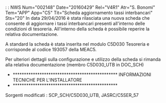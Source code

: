  :  : NWS Num="002148" Date="20160429" Rel="V4R1" Atr="S. Bonomi" Tem="APP" App="C5" Tit="Scheda aggiornamento tassi interbancari" Sts="20"
In data 29/04/2016 è stata rilasciata una nuova scheda che consente di aggiornare i tassi interbancari presenti all'interno delle condizioni di tesoreria.
All'interno della scheda è possibile reperire la relativa documentazione.

A standard la scheda è stata inserita nel modulo C5D030 Tesoreria e corrisponde al codice 193057 della MEAC5.


Per ulteriori dettagli sulla configurazione e utilizzo della scheda si rimanda alla relativa documentazione (membro C5D030_UTB in DOC_SCH)

- \*\*\*\*\*\*\*\*\*\*\*\*\*\*\*\*\*\*\*\*\*\*\*\*\*\*\*\*\*\*\*\*\*\*\*\*\*\*\*\*\*\*\*\*\*\*\*
INFORMAZIONI TECNICHE PER L'INSTALLATORE
- \*\*\*\*\*\*\*\*\*\*\*\*\*\*\*\*\*\*\*\*\*\*\*\*\*\*\*\*\*\*\*\*\*\*\*\*\*\*\*\*\*\*\*\*\*\*\*

Sorgenti modificati :  SCP_SCH/C5D030_UTB, JASRC/C5SER_57

